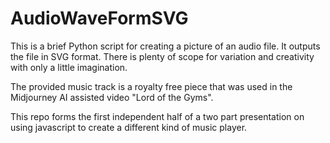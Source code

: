 # AudioWaveFormSVG
This is a brief Python script for creating a picture of an audio file. It outputs the file in SVG format. There is plenty of scope for variation and creativity with only a little imagination.

The provided music track is a royalty free piece that was used in the Midjourney AI assisted video "Lord of the Gyms".

This repo forms the first independent half of a two part presentation on using javascript to create a different kind of music player.
